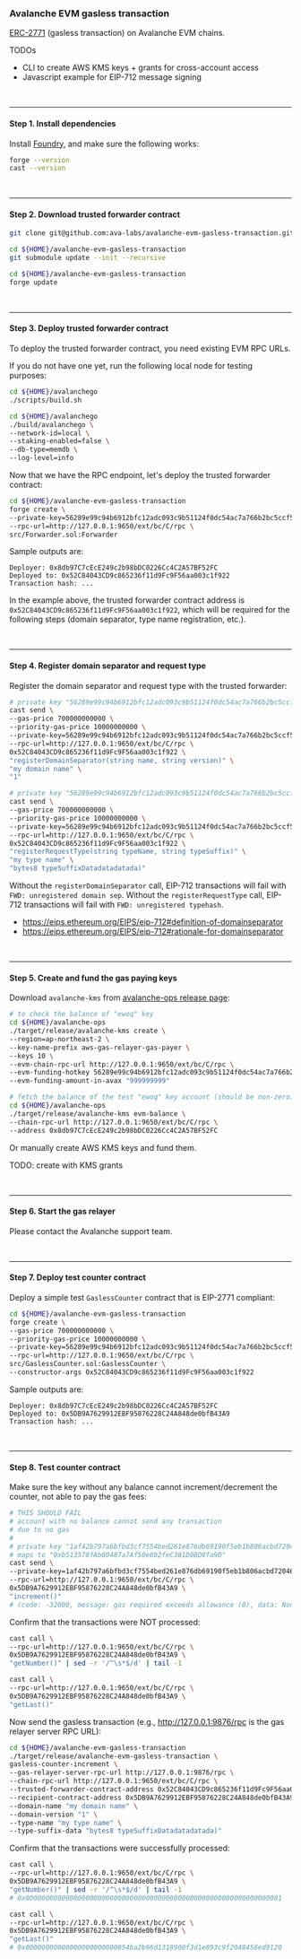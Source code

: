 
### Avalanche EVM gasless transaction

[ERC-2771](https://eips.ethereum.org/EIPS/eip-2771) (gasless transaction) on Avalanche EVM chains.

TODOs
- CLI to create AWS KMS keys + grants for cross-account access
- Javascript example for EIP-712 message signing



<br><hr>

#### Step 1. Install dependencies

Install [Foundry](https://github.com/foundry-rs/foundry#installation), and make sure the following works:

```bash
forge --version
cast --version
```



<br><hr>

#### Step 2. Download trusted forwarder contract

```bash
git clone git@github.com:ava-labs/avalanche-evm-gasless-transaction.git

cd ${HOME}/avalanche-evm-gasless-transaction
git submodule update --init --recursive

cd ${HOME}/avalanche-evm-gasless-transaction
forge update
```



<br><hr>

#### Step 3. Deploy trusted forwarder contract

To deploy the trusted forwarder contract, you need existing EVM RPC URLs.

If you do not have one yet, run the following local node for testing purposes:

```bash
cd ${HOME}/avalanchego
./scripts/build.sh

cd ${HOME}/avalanchego
./build/avalanchego \
--network-id=local \
--staking-enabled=false \
--db-type=memdb \
--log-level=info
```

Now that we have the RPC endpoint, let's deploy the trusted forwarder contract:

```bash
cd ${HOME}/avalanche-evm-gasless-transaction
forge create \
--private-key=56289e99c94b6912bfc12adc093c9b51124f0dc54ac7a766b2bc5ccf558d8027 \
--rpc-url=http://127.0.0.1:9650/ext/bc/C/rpc \
src/Forwarder.sol:Forwarder
```

Sample outputs are:

```
Deployer: 0x8db97C7cEcE249c2b98bDC0226Cc4C2A57BF52FC
Deployed to: 0x52C84043CD9c865236f11d9Fc9F56aa003c1f922
Transaction hash: ...
```

In the example above, the trusted forwarder contract address is `0x52C84043CD9c865236f11d9Fc9F56aa003c1f922`, which will be required for the following steps (domain separator, type name registration, etc.).



<br><hr>

#### Step 4. Register domain separator and request type

Register the domain separator and request type with the trusted forwarder:

```bash
# private key "56289e99c94b6912bfc12adc093c9b51124f0dc54ac7a766b2bc5ccf558d8027" maps to "0x8db97C7cEcE249c2b98bDC0226Cc4C2A57BF52FC"
cast send \
--gas-price 700000000000 \
--priority-gas-price 10000000000 \
--private-key=56289e99c94b6912bfc12adc093c9b51124f0dc54ac7a766b2bc5ccf558d8027 \
--rpc-url=http://127.0.0.1:9650/ext/bc/C/rpc \
0x52C84043CD9c865236f11d9Fc9F56aa003c1f922 \
"registerDomainSeparator(string name, string version)" \
"my domain name" \
"1"

# private key "56289e99c94b6912bfc12adc093c9b51124f0dc54ac7a766b2bc5ccf558d8027" maps to "0x8db97C7cEcE249c2b98bDC0226Cc4C2A57BF52FC"
cast send \
--gas-price 700000000000 \
--priority-gas-price 10000000000 \
--private-key=56289e99c94b6912bfc12adc093c9b51124f0dc54ac7a766b2bc5ccf558d8027 \
--rpc-url=http://127.0.0.1:9650/ext/bc/C/rpc \
0x52C84043CD9c865236f11d9Fc9F56aa003c1f922 \
"registerRequestType(string typeName, string typeSuffix)" \
"my type name" \
"bytes8 typeSuffixDatadatadatada)"
```

Without the `registerDomainSeparator` call, EIP-712 transactions will fail with `FWD: unregistered domain sep`. Without the `registerRequestType` call, EIP-712 transactions will fail with `FWD: unregistered typehash`.
- https://eips.ethereum.org/EIPS/eip-712#definition-of-domainseparator
- https://eips.ethereum.org/EIPS/eip-712#rationale-for-domainseparator



<br><hr>

#### Step 5. Create and fund the gas paying keys

Download `avalanche-kms` from [avalanche-ops release page](https://github.com/ava-labs/avalanche-ops/releases/tag/latest):

```bash
# to check the balance of "ewoq" key
cd ${HOME}/avalanche-ops
./target/release/avalanche-kms create \
--region=ap-northeast-2 \
--key-name-prefix aws-gas-relayer-gas-payer \
--keys 10 \
--evm-chain-rpc-url http://127.0.0.1:9650/ext/bc/C/rpc \
--evm-funding-hotkey 56289e99c94b6912bfc12adc093c9b51124f0dc54ac7a766b2bc5ccf558d8027 \
--evm-funding-amount-in-avax "999999999"

# fetch the balance of the test "ewoq" key account (should be non-zero)
cd ${HOME}/avalanche-ops
./target/release/avalanche-kms evm-balance \
--chain-rpc-url http://127.0.0.1:9650/ext/bc/C/rpc \
--address 0x8db97C7cEcE249c2b98bDC0226Cc4C2A57BF52FC
```

Or manually create AWS KMS keys and fund them.

TODO: create with KMS grants



<br><hr>

#### Step 6. Start the gas relayer

Please contact the Avalanche support team.



<br><hr>

#### Step 7. Deploy test counter contract

Deploy a simple test `GaslessCounter` contract that is EIP-2771 compliant:

```bash
cd ${HOME}/avalanche-evm-gasless-transaction
forge create \
--gas-price 700000000000 \
--priority-gas-price 10000000000 \
--private-key=56289e99c94b6912bfc12adc093c9b51124f0dc54ac7a766b2bc5ccf558d8027 \
--rpc-url=http://127.0.0.1:9650/ext/bc/C/rpc \
src/GaslessCounter.sol:GaslessCounter \
--constructor-args 0x52C84043CD9c865236f11d9Fc9F56aa003c1f922
```

Sample outputs are:

```
Deployer: 0x8db97C7cEcE249c2b98bDC0226Cc4C2A57BF52FC
Deployed to: 0x5DB9A7629912EBF95876228C24A848de0bfB43A9
Transaction hash: ...
```



<br><hr>

#### Step 8. Test counter contract

Make sure the key without any balance cannot increment/decrement the counter, not able to pay the gas fees:

```bash
# THIS SHOULD FAIL
# account with no balance cannot send any transaction
# due to no gas
#
# private key "1af42b797a6bfbd3cf7554bed261e876db69190f5eb1b806acbd72046ee957c3"
# maps to "0xb513578fAb80487a7Af50e0b2feC381D0BD8fa9D"
cast send \
--private-key=1af42b797a6bfbd3cf7554bed261e876db69190f5eb1b806acbd72046ee957c3 \
--rpc-url=http://127.0.0.1:9650/ext/bc/C/rpc \
0x5DB9A7629912EBF95876228C24A848de0bfB43A9 \
"increment()"
# (code: -32000, message: gas required exceeds allowance (0), data: None)
```

Confirm that the transactions were NOT processed:

```bash
cast call \
--rpc-url=http://127.0.0.1:9650/ext/bc/C/rpc \
0x5DB9A7629912EBF95876228C24A848de0bfB43A9 \
"getNumber()" | sed -r '/^\s*$/d' | tail -1

cast call \
--rpc-url=http://127.0.0.1:9650/ext/bc/C/rpc \
0x5DB9A7629912EBF95876228C24A848de0bfB43A9 \
"getLast()"
```

Now send the gasless transaction (e.g., http://127.0.0.1:9876/rpc is the gas relayer server RPC URL):

```bash
cd ${HOME}/avalanche-evm-gasless-transaction
./target/release/avalanche-evm-gasless-transaction \
gasless-counter-increment \
--gas-relayer-server-rpc-url http://127.0.0.1:9876/rpc \
--chain-rpc-url http://127.0.0.1:9650/ext/bc/C/rpc \
--trusted-forwarder-contract-address 0x52C84043CD9c865236f11d9Fc9F56aa003c1f922 \
--recipient-contract-address 0x5DB9A7629912EBF95876228C24A848de0bfB43A9 \
--domain-name "my domain name" \
--domain-version "1" \
--type-name "my type name" \
--type-suffix-data "bytes8 typeSuffixDatadatadatada)" 
```

Confirm that the transactions were successfully processed:

```bash
cast call \
--rpc-url=http://127.0.0.1:9650/ext/bc/C/rpc \
0x5DB9A7629912EBF95876228C24A848de0bfB43A9 \
"getNumber()" | sed -r '/^\s*$/d' | tail -1
# 0x0000000000000000000000000000000000000000000000000000000000000001

cast call \
--rpc-url=http://127.0.0.1:9650/ext/bc/C/rpc \
0x5DB9A7629912EBF95876228C24A848de0bfB43A9 \
"getLast()"
# 0x00000000000000000000000054ba2b96d1318900f3d1e893c9f2048458ed9120
```
